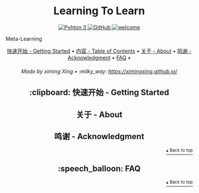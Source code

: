 <h1 id="ltl" align="center">Learning To Learn</h1>

<p align="center">
    <a href="https://www.python.org/">
        <img src="https://img.shields.io/badge/python-3.5%20%7C%203.6%20%7C%203.7-blue" alt="Pyhton 3">
    </a>
    <a href="http://www.apache.org/licenses/">
        <img src="https://img.shields.io/badge/license-Apache-blue" alt="GitHub">
    </a>
    <a href="#">
        <img src="https://img.shields.io/static/v1.svg?label=Contributions&message=Welcome&color=0059b3&style=flat-square" alt="welcome">
    </a>
</p>

Meta-Learning

<p align="center">
    <a href="#clipboard-getting-started">快速开始 - Getting Started</a> •
    <a href="#table-of-contents">内容 - Table of Contents</a> •
    <a href="#about">关于 - About</a> •
    <a href="#acknowledgment">鸣谢 - Acknowledgment</a> •
    <a href="#speech_balloon-faq">FAQ</a> •
</p>

<h6 align="center">Made by ximing Xing • :milky_way: 
<a href="https://ximingxing.github.io/">https://ximingxing.github.io/</a>
</h6>

<h2 align="center">:clipboard: 快速开始 -  Getting Started</h2>

<h2 align="center">关于 - About</h2>

<h2 align="center">鸣谢 - Acknowledgment</h2>
<p align="right"><a href="#ltl"><sup>▴ Back to top</sup></a></p>

<h2 align="center">:speech_balloon: FAQ</h2>
<p align="right"><a href="#ltl"><sup>▴ Back to top</sup></a></p>
